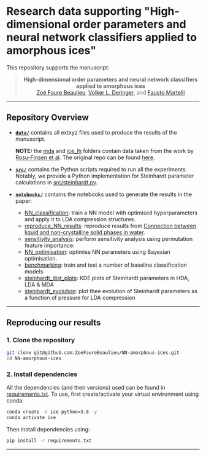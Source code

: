 # Research data supporting "High-dimensional order parameters and neural network classifiers applied to amorphous ices"

This repository supports the manuscript:

<div align="center">

> **High-dimensional order parameters and neural network classifiers applied to amorphous ices**\
> [Zoé Faure Beaulieu](https://twitter.com/ZFaureBeaulieu), [Volker L. Deringer](http://deringer.chem.ox.ac.uk), and [Fausto Martelli](https://research.ibm.com/people/fausto-martelli)

</div>

---
## Repository Overview

* **[`data/`](data)** contains all extxyz files used to produce the results of the manuscript.

    **NOTE:** the [mda](data/mda/) and [ice_Ih](data/ice_Ih/) folders contain data taken from the work by [Rosu-Finsen et al](https://www.science.org/doi/10.1126/science.abq2105). The original repo can be found [here](https://doi.org/10.17863/CAM.78718).
* **[`src/`](scripts)** contains the Python scripts required to run all the experiments. Notably, we provide a Python implementation for Steinhardt parameter calculations in [src/steinhardt.py](src/steinhardt.py).
* **[`notebooks/`](notebooks)** contains the notebooks used to generate the results in the paper:
    - [NN_classification](notebooks/NN_classification.ipynb): train a NN model with optimised hyperparameters and apply it to LDA compression structures.
    - [reproduce_NN_results](notebooks/reproduce_NN_results.ipynb): reproduce results from [Connection between liquid and non-crystalline solid phases in water](https://doi.org/10.1063/5.0018923).
    - [sensitivity_analysis](notebooks/sensitivity_analysis.ipynb): perform sensitivity analysis using permutation feature importance.
    - [NN_optimisation](notebooks/NN_optimisation.ipynb): optimise NN parameters using Bayesian optimisation.
    - [benchmarking](notebooks/benchmarking.ipynb): train and test a number of baseline classification models
    - [steinhardt_dist_plots](notebooks/steinhardt_dist_plots.ipynb): KDE plots of Steinhardt parameters in HDA, LDA & MDA
    - [steinhardt_evolution](notebooks/steinhardt_evolution.ipynb): plot thee evolution of Steinhardt parameters as a function of pressure for LDA compression

---

## Reproducing our results

### **1. Clone the repository**
```bash
git clone git@github.com:ZoeFaureBeaulieu/NN-amorphous-ices.git
cd NN-amorphous-ices
```

### **2. Install dependencies**
All the dependencies (and their versions) used can be found in [requirements.txt](requirements.txt). To use, first create/activate your virtual environment using conda:
```bash
conda create -n ice python=3.8 -y
conda activate ice
```
Then install dependencies using:
```bash
pip install -r requirements.txt
```
---
